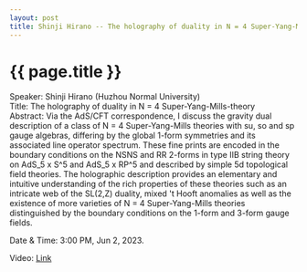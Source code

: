 ```yaml
---
layout: post
title: Shinji Hirano -- The holography of duality in N = 4 Super-Yang-Mills-theory
---
```


{{ page.title }}
================

Speaker: Shinji Hirano (Huzhou Normal University)  
Title:  The holography of duality in N = 4 Super-Yang-Mills-theory  
Abstract: Via the AdS/CFT correspondence, I discuss the gravity dual description of a class of N = 4 Super-Yang-Mills theories with su, so and sp gauge algebras, differing by the global 1-form symmetries and its associated line operator spectrum. These fine prints are encoded in the boundary conditions on the NSNS and RR 2-forms in type IIB string theory on AdS_5 x S^5 and AdS_5 x RP^5 and described by simple 5d topological field theories. The holographic description provides an elementary and intuitive understanding of the rich properties of these theories such as an intricate web of the SL(2,Z) duality, mixed 't Hooft anomalies as well as the existence of more varieties of N = 4 Super-Yang-Mills theories distinguished by the boundary conditions on the 1-form and 3-form gauge fields.       

Date & Time: 3:00 PM, Jun 2, 2023.  

Video: [Link](https://www.bilibili.com/video/BV1Fh411F7gp/?share_source=copy_web&vd_source=24b177539d23769c10e3e2d6f6e5e60d)  